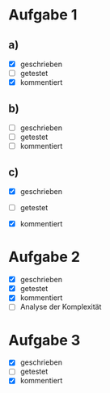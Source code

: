 # Aufgabe 1

## a)
- [x] geschrieben
- [ ] getestet
- [x] kommentiert
## b)
- [ ] geschrieben
- [ ] getestet
- [ ] kommentiert
## c)
- [x] geschrieben
- [ ] getestet
- [x] kommentiert


# Aufgabe 2
- [x] geschrieben
- [x] getestet
- [x] kommentiert
- [ ] Analyse der Komplexität

# Aufgabe 3

- [x] geschrieben
- [ ] getestet
- [x] kommentiert
